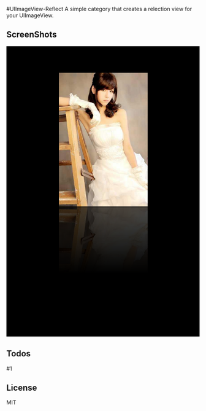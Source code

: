 #UIImageView-Reflect
A simple category that creates a relection view for your UIImageView.

## ScreenShots
<img src="https://raw.githubusercontent.com/zzz6519003/UIImageView-Reflect/master/UIImageView-Reflect/screenshot.png" />

## Todos
#1

## License
MIT
